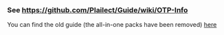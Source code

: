 ### See https://github.com/Plailect/Guide/wiki/OTP-Info

You can find the old guide (the all-in-one packs have been removed) [here](https://github.com/Plailect/OTP/blob/a0eca9981c54a71ca74490fab6b1cfb16a35df76/Old_3DS_Spider.md)
